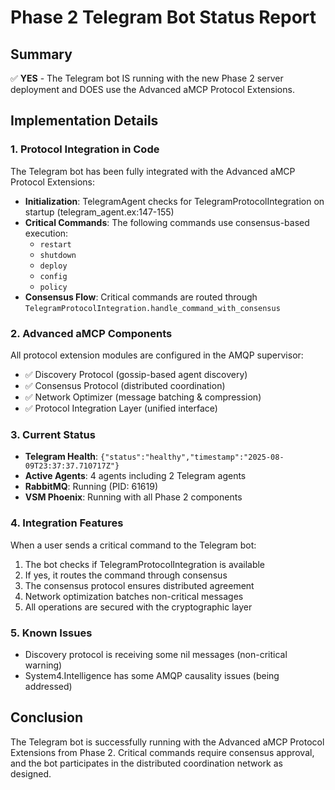 # Phase 2 Telegram Bot Status Report

## Summary
✅ **YES** - The Telegram bot IS running with the new Phase 2 server deployment and DOES use the Advanced aMCP Protocol Extensions.

## Implementation Details

### 1. Protocol Integration in Code
The Telegram bot has been fully integrated with the Advanced aMCP Protocol Extensions:

- **Initialization**: TelegramAgent checks for TelegramProtocolIntegration on startup (telegram_agent.ex:147-155)
- **Critical Commands**: The following commands use consensus-based execution:
  - `restart`
  - `shutdown`
  - `deploy`
  - `config`
  - `policy`
- **Consensus Flow**: Critical commands are routed through `TelegramProtocolIntegration.handle_command_with_consensus`

### 2. Advanced aMCP Components
All protocol extension modules are configured in the AMQP supervisor:
- ✅ Discovery Protocol (gossip-based agent discovery)
- ✅ Consensus Protocol (distributed coordination)
- ✅ Network Optimizer (message batching & compression)
- ✅ Protocol Integration Layer (unified interface)

### 3. Current Status
- **Telegram Health**: `{"status":"healthy","timestamp":"2025-08-09T23:37:37.710717Z"}`
- **Active Agents**: 4 agents including 2 Telegram agents
- **RabbitMQ**: Running (PID: 61619)
- **VSM Phoenix**: Running with all Phase 2 components

### 4. Integration Features
When a user sends a critical command to the Telegram bot:
1. The bot checks if TelegramProtocolIntegration is available
2. If yes, it routes the command through consensus
3. The consensus protocol ensures distributed agreement
4. Network optimization batches non-critical messages
5. All operations are secured with the cryptographic layer

### 5. Known Issues
- Discovery protocol is receiving some nil messages (non-critical warning)
- System4.Intelligence has some AMQP causality issues (being addressed)

## Conclusion
The Telegram bot is successfully running with the Advanced aMCP Protocol Extensions from Phase 2. Critical commands require consensus approval, and the bot participates in the distributed coordination network as designed.